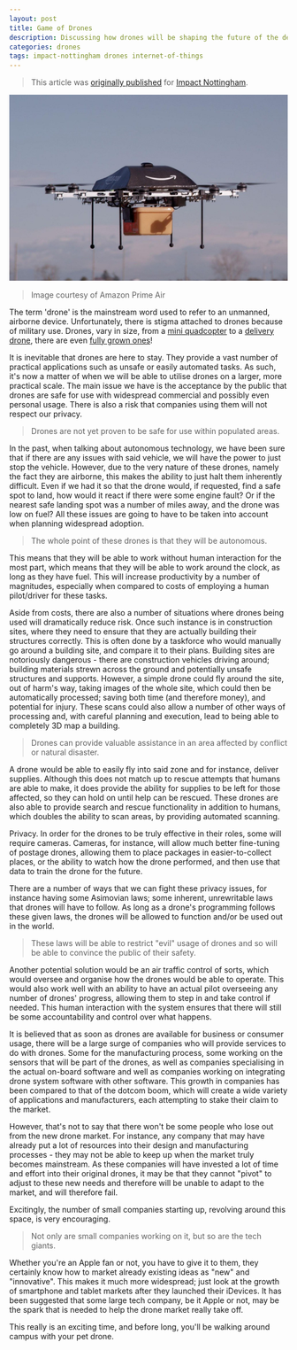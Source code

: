```yaml
---
layout: post
title: Game of Drones
description: Discussing how drones will be shaping the future of the delivery business.
categories: drones
tags: impact-nottingham drones internet-of-things
---
```

> This article was [originally published](http://www.impactnottingham.com/2014/11/game-of-drones/) for [Impact Nottingham](http://www.impactnottingham.com).

![Amazon Delivery](/assets/img/game-of-drones.jpg)

> Image courtesy of Amazon Prime Air

The term 'drone' is the mainstream word used to refer to an unmanned, airborne device. Unfortunately, there is stigma attached to drones because of military use. Drones, vary in size, from a [mini quadcopter][mini-quadcopter] to a [delivery drone][delivery-drone], there are even [fully grown ones][fully-grown]!

It is inevitable that drones are here to stay. They provide a vast number of practical applications such as unsafe or easily automated tasks. As such, it's now a matter of when we will be able to utilise drones on a larger, more practical scale. The main issue we have is the acceptance by the public that drones are safe for use with widespread commercial and possibly even personal usage. There is also a risk that companies using them will not respect our privacy.

> Drones are not yet proven to be safe for use within populated areas.

In the past, when talking about autonomous technology, we have been sure that if there are any issues with said vehicle, we will have the power to just stop the vehicle. However, due to the very nature of these drones, namely the fact they are airborne, this makes the ability to just halt them inherently difficult. Even if we had it so that the drone would, if requested, find a safe spot to land, how would it react if there were some engine fault? Or if the nearest safe landing spot was a number of miles away, and the drone was low on fuel? All these issues are going to have to be taken into account when planning widespread adoption.

> The whole point of these drones is that they will be autonomous.

This means that they will be able to work without human interaction for the most part, which means that they will be able to work around the clock, as long as they have fuel. This will increase productivity by a number of magnitudes, especially when compared to costs of employing a human pilot/driver for these tasks.

Aside from costs, there are also a number of situations where drones being used will dramatically reduce risk. Once such instance is in construction sites, where they need to ensure that they are actually building their structures correctly. This is often done by a taskforce who would manually go around a building site, and compare it to their plans. Building sites are notoriously dangerous - there are construction vehicles driving around; building materials strewn across the ground and potentially unsafe structures and supports. However, a simple drone could fly around the site, out of harm's way, taking images of the whole site, which could then be automatically processed; saving both time (and therefore money), and potential for injury. These scans could also allow a number of other ways of processing and, with careful planning and execution, lead to being able to completely 3D map a building.

> Drones can provide valuable assistance in an area affected by conflict or natural disaster.

A drone would be able to easily fly into said zone and for instance, deliver supplies. Although this does not match up to rescue attempts that humans are able to make, it does provide the ability for supplies to be left for those affected, so they can hold on until help can be rescued. These drones are also able to provide search and rescue functionality in addition to humans, which doubles the ability to scan areas, by providing automated scanning.

Privacy. In order for the drones to be truly effective in their roles, some will require cameras. Cameras, for instance, will allow much better fine-tuning of postage drones, allowing them to place packages in easier-to-collect places, or the ability to watch how the drone performed, and then use that data to train the drone for the future.

There are a number of ways that we can fight these privacy issues, for instance having some Asimovian laws; some inherent, unrewritable laws that drones will have to follow. As long as a drone's programming follows these given laws, the drones will be allowed to function and/or be used out in the world.

> These laws will be able to restrict "evil" usage of drones and so will be able to convince the public of their safety.

Another potential solution would be an air traffic control of sorts, which would oversee and organise how the drones would be able to operate. This would also work well with an ability to have an actual pilot overseeing any number of drones' progress, allowing them to step in and take control if needed. This human interaction with the system ensures that there will still be some accountability and control over what happens.

It is believed that as soon as drones are available for business or consumer usage, there will be a large surge of companies who will provide services to do with drones. Some for the manufacturing process, some working on the sensors that will be part of the drones, as well as companies specialising in the actual on-board software and well as companies working on integrating drone system software with other software. This growth in companies has been compared to that of the dotcom boom, which will create a wide variety of applications and manufacturers, each attempting to stake their claim to the market.

However, that's not to say that there won't be some people who lose out from the new drone market. For instance, any company that may have already put a lot of resources into their design and manufacturing processes - they may not be able to keep up when the market truly becomes mainstream. As these companies will have invested a lot of time and effort into their original drones, it may be that they cannot "pivot" to adjust to these new needs and therefore will be unable to adapt to the market, and will therefore fail.

Excitingly, the number of small companies starting up, revolving around this space, is very encouraging.

> Not only are small companies working on it, but so are the tech giants.

Whether you're an Apple fan or not, you have to give it to them, they certainly know how to market already existing ideas as "new" and "innovative". This makes it much more widespread; just look at the growth of smartphone and tablet markets after they launched their iDevices. It has been suggested that some large tech company, be it Apple or not, may be the spark that is needed to help the drone market really take off.

This really is an exciting time, and before long, you'll be walking around campus with your pet drone.

[mini-quadcopter]: http://www.techmog.com/wp-content/uploads/2013/04/X-Quad-1.jpg
[delivery-drone]: http://blogs-images.forbes.com/gregorymcneal/files/2014/07/prime-air_high-resolution011.jpg
[fully-grown]: http://www.newyorker.com/wp-content/uploads/2013/02/borowitz-drones.jpg
